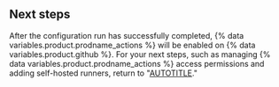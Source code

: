 ## Next steps

After the configuration run has successfully completed, {% data variables.product.prodname_actions %} will be enabled on {% data variables.product.github %}. For your next steps, such as managing {% data variables.product.prodname_actions %} access permissions and adding self-hosted runners, return to "[AUTOTITLE](/admin/github-actions/getting-started-with-github-actions-for-your-enterprise/getting-started-with-github-actions-for-github-enterprise-server#enabling-github-actions-with-your-storage-provider)."
